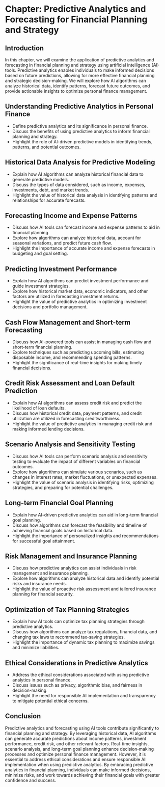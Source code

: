 Chapter: Predictive Analytics and Forecasting for Financial Planning and Strategy
=================================================================================

Introduction
------------

In this chapter, we will examine the application of predictive analytics and forecasting in financial planning and strategy using artificial intelligence (AI) tools. Predictive analytics enables individuals to make informed decisions based on future predictions, allowing for more effective financial planning and strategic decision-making. We will explore how AI algorithms can analyze historical data, identify patterns, forecast future outcomes, and provide actionable insights to optimize personal finance management.

Understanding Predictive Analytics in Personal Finance
------------------------------------------------------

* Define predictive analytics and its significance in personal finance.
* Discuss the benefits of using predictive analytics to inform financial planning and strategy.
* Highlight the role of AI-driven predictive models in identifying trends, patterns, and potential outcomes.

Historical Data Analysis for Predictive Modeling
------------------------------------------------

* Explain how AI algorithms can analyze historical financial data to generate predictive models.
* Discuss the types of data considered, such as income, expenses, investments, debt, and market trends.
* Highlight the value of historical data analysis in identifying patterns and relationships for accurate forecasts.

Forecasting Income and Expense Patterns
---------------------------------------

* Discuss how AI tools can forecast income and expense patterns to aid in financial planning.
* Explore how algorithms can analyze historical data, account for seasonal variations, and predict future cash flow.
* Highlight the importance of accurate income and expense forecasts in budgeting and goal setting.

Predicting Investment Performance
---------------------------------

* Explain how AI algorithms can predict investment performance and guide investment strategies.
* Explore how historical market data, economic indicators, and other factors are utilized in forecasting investment returns.
* Highlight the value of predictive analytics in optimizing investment decisions and portfolio management.

Cash Flow Management and Short-term Forecasting
-----------------------------------------------

* Discuss how AI-powered tools can assist in managing cash flow and short-term financial planning.
* Explore techniques such as predicting upcoming bills, estimating disposable income, and recommending spending patterns.
* Highlight the significance of real-time insights for making timely financial decisions.

Credit Risk Assessment and Loan Default Prediction
--------------------------------------------------

* Explain how AI algorithms can assess credit risk and predict the likelihood of loan defaults.
* Discuss how historical credit data, payment patterns, and credit utilization are utilized in forecasting creditworthiness.
* Highlight the value of predictive analytics in managing credit risk and making informed lending decisions.

Scenario Analysis and Sensitivity Testing
-----------------------------------------

* Discuss how AI tools can perform scenario analysis and sensitivity testing to evaluate the impact of different variables on financial outcomes.
* Explore how algorithms can simulate various scenarios, such as changes in interest rates, market fluctuations, or unexpected expenses.
* Highlight the value of scenario analysis in identifying risks, optimizing strategies, and preparing for potential challenges.

Long-term Financial Goal Planning
---------------------------------

* Explain how AI-driven predictive analytics can aid in long-term financial goal planning.
* Discuss how algorithms can forecast the feasibility and timeline of achieving financial goals based on historical data.
* Highlight the importance of personalized insights and recommendations for successful goal attainment.

Risk Management and Insurance Planning
--------------------------------------

* Discuss how predictive analytics can assist individuals in risk management and insurance planning.
* Explore how algorithms can analyze historical data and identify potential risks and insurance needs.
* Highlight the value of proactive risk assessment and tailored insurance planning for financial security.

Optimization of Tax Planning Strategies
---------------------------------------

* Explain how AI tools can optimize tax planning strategies through predictive analytics.
* Discuss how algorithms can analyze tax regulations, financial data, and changing tax laws to recommend tax-saving strategies.
* Highlight the importance of dynamic tax planning to maximize savings and minimize liabilities.

Ethical Considerations in Predictive Analytics
----------------------------------------------

* Address the ethical considerations associated with using predictive analytics in personal finance.
* Discuss issues such as privacy, algorithmic bias, and fairness in decision-making.
* Highlight the need for responsible AI implementation and transparency to mitigate potential ethical concerns.

Conclusion
----------

Predictive analytics and forecasting using AI tools contribute significantly to financial planning and strategy. By leveraging historical data, AI algorithms can generate accurate predictions about income patterns, investment performance, credit risk, and other relevant factors. Real-time insights, scenario analysis, and long-term goal planning enhance decision-making processes and optimize personal finance management. However, it is essential to address ethical considerations and ensure responsible AI implementation when using predictive analytics. By embracing predictive analytics in financial planning, individuals can make informed decisions, minimize risks, and work towards achieving their financial goals with greater confidence and success.
